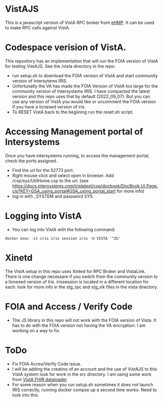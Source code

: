 # VistAJS
This is a javascript version of VistA RPC broker from [eHMP](https://github.com/KRMAssociatesInc/eHMP).  It can be used to make RPC calls against VistA. 

# Codespace verision of VistA. 

This repository has an implementation that will run the FOIA version of VistA for testing VistAJS. See the /vista directory in the repo. 

  - run setup.sh to download the FOIA version of VistA and start community version of Intersytems IRIS. 
  - Unfortunatly the VA has made the FOIA Version of VistA too large for the community version of Intersystems IRIS. I have compacted the latest version and this repo uses that by default (2022_09_07).  But you can use any version of VistA you would like or uncomment the FOIA version if you have a licnesed version of iris.
  - To RESET VistA back to the begiining run the reset.sh script.

  # Accessing Management portal of Intersystems

  Once you have intersystems running, to access the management portal, check the ports assigned.

  - Find the url for the 52773 port.
  - Right mouse click and select open in browser.  Add /csp/sys/UtilHome.csp to the url. (see https://docs.intersystems.com/irislatest/csp/docbook/DocBook.UI.Page.cls?KEY=GSA_using_portal#GSA_using_portal_start for more info)
  - log in with _SYSTEM and password SYS

  # Logging into VistA

  - You can log into VistA with the following command: 

``
   docker exec -it iris iris session iris -U VISTA '^ZU'
``
# Xinetd

The VistA setup in this repo uses Xinted for RPC Broker and VistaLink.  There is one change necessare if you switch from the community version to a licnesed version of Iris.  irissession is located in a different location for each.  look for more info in the stg_rpc and stg_vlk files in the vista directory.

# FOIA and Access / Verify Code

 - The JS library in this repo will not work with the FOIA version of Vista.  It has to do with the FOIA version not having the VA encryption.  I am working on a way to fix. 
# ToDo

 - Fix FOIA Acces/Verify Code issue. 
 - I will be adding the creatino of an account and the use of VistAJS to this VistA system look for work in the src directory. I am using some work from [VistA FHIR dataloader](https://github.com/WorldVistA/VistA-FHIR-Data-Loader)
 - For some reason when you run setup.sh sometimes it does not launch IRIS correctly, running docker compse up a second time works. Need to look into this. 

    